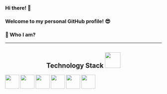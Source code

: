 ### Hi there! 👋
### Welcome to my personal GitHub profile! :sunglasses:




### 🌱  Who I am? 

__________________________________________
<h2 align="center">Technology Stack <img src="https://media.giphy.com/media/iDaCeaKrHhUI1I8e2b/giphy.gif" width="50"></h2>

<img height="45" src="https://img.shields.io/badge/-Python-3776AB?logo=python&logoColor=white&style=flat"/> <img height="45" src="https://img.shields.io/badge/-Jupyter-F37626?logo=jupyter&logoColor=white&style=flat"/> <img height="45" src="https://img.shields.io/badge/-MySQL-4479A1?logo=mysql&logoColor=white&style=flat"/> <img height="45" src="https://img.shields.io/badge/-Tableau-#DADADA?logo=tableau&logoColor=white&style=flat"/> <img height="45" src="https://img.shields.io/badge/-Microsoft Suite-D83B01?logo=microsoft&logoColor=white&style=flat"/> <img height="45" src="https://img.shields.io/badge/-SPSS-D83B01?logo=spss&logoColor=white&style=flat"/>
